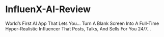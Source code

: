 # InfluenX-AI-Review
World’s First AI App That Lets You…  Turn A Blank Screen Into A Full-Time Hyper-Realistic Influencer That Posts, Talks, And Sells For You 24/7…
